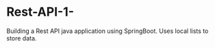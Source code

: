 # Rest-API-1-
Building a Rest API java application using SpringBoot. Uses local lists to store data.
